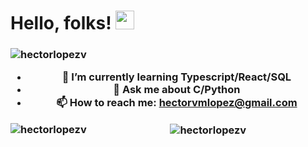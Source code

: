 # Hello, folks! <img src="https://raw.githubusercontent.com/MartinHeinz/MartinHeinz/master/wave.gif" width="30px">
<h3 align="center"Im Hector lopez a electronics engineer from Colombia-Barranquilla with a strong liking to everything related to the web/app development world</h3>
<p align="left"> <img src="https://komarev.com/ghpvc/?username=hectorlopezv" alt="hectorlopezv" /> </p>

- 🌱 I’m currently learning **Typescript/React/SQL**
- 💬 Ask me about **C/Python**
- 📫 How to reach me: **hectorvmlopez@gmail.com**

<p><img align="left" src="https://github-readme-stats.vercel.app/api/top-langs/?username=hectorlopezv&layout=compact&hide=html" alt="hectorlopezv" /></p>
<p>&nbsp;<img align="center" src="https://github-readme-stats.vercel.app/api?username=hectorlopezv&show_icons=true" alt="hectorlopezv" /></p>

<!--
**hectorlopezv/hectorlopezv** is a ✨ _special_ ✨ repository because its `README.md` (this file) appears on your GitHub profile.

Here are some ideas to get you started:

- 🔭 I’m currently working on ...
- 🌱 I’m currently learning ...
- 👯 I’m looking to collaborate on ...
- 🤔 I’m looking for help with ...
- 💬 Ask me about ...
- 📫 How to reach me: ...
- 😄 Pronouns: ...
- ⚡ Fun fact: ...
-->
